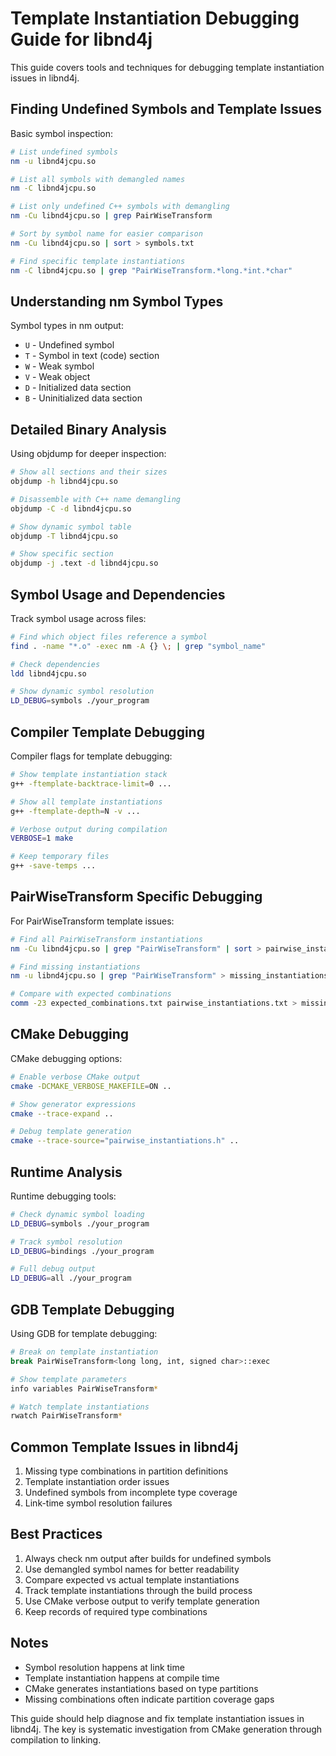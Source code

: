 # Template Instantiation Debugging Guide for libnd4j

This guide covers tools and techniques for debugging template instantiation issues in libnd4j.

## Finding Undefined Symbols and Template Issues

Basic symbol inspection:
```bash
# List undefined symbols
nm -u libnd4jcpu.so

# List all symbols with demangled names
nm -C libnd4jcpu.so

# List only undefined C++ symbols with demangling
nm -Cu libnd4jcpu.so | grep PairWiseTransform

# Sort by symbol name for easier comparison
nm -Cu libnd4jcpu.so | sort > symbols.txt

# Find specific template instantiations
nm -C libnd4jcpu.so | grep "PairWiseTransform.*long.*int.*char"
```

## Understanding nm Symbol Types

Symbol types in nm output:
- `U` - Undefined symbol
- `T` - Symbol in text (code) section
- `W` - Weak symbol
- `V` - Weak object
- `D` - Initialized data section
- `B` - Uninitialized data section

## Detailed Binary Analysis

Using objdump for deeper inspection:
```bash
# Show all sections and their sizes
objdump -h libnd4jcpu.so

# Disassemble with C++ name demangling
objdump -C -d libnd4jcpu.so

# Show dynamic symbol table
objdump -T libnd4jcpu.so

# Show specific section
objdump -j .text -d libnd4jcpu.so
```

## Symbol Usage and Dependencies

Track symbol usage across files:
```bash
# Find which object files reference a symbol
find . -name "*.o" -exec nm -A {} \; | grep "symbol_name"

# Check dependencies
ldd libnd4jcpu.so

# Show dynamic symbol resolution
LD_DEBUG=symbols ./your_program
```

## Compiler Template Debugging

Compiler flags for template debugging:
```bash
# Show template instantiation stack
g++ -ftemplate-backtrace-limit=0 ...

# Show all template instantiations
g++ -ftemplate-depth=N -v ...

# Verbose output during compilation
VERBOSE=1 make

# Keep temporary files
g++ -save-temps ...
```

## PairWiseTransform Specific Debugging

For PairWiseTransform template issues:
```bash
# Find all PairWiseTransform instantiations
nm -Cu libnd4jcpu.so | grep "PairWiseTransform" | sort > pairwise_instantiations.txt

# Find missing instantiations
nm -u libnd4jcpu.so | grep "PairWiseTransform" > missing_instantiations.txt

# Compare with expected combinations
comm -23 expected_combinations.txt pairwise_instantiations.txt > missing_combinations.txt
```

## CMake Debugging

CMake debugging options:
```bash
# Enable verbose CMake output
cmake -DCMAKE_VERBOSE_MAKEFILE=ON ..

# Show generator expressions
cmake --trace-expand ..

# Debug template generation
cmake --trace-source="pairwise_instantiations.h" ..
```

## Runtime Analysis

Runtime debugging tools:
```bash
# Check dynamic symbol loading
LD_DEBUG=symbols ./your_program

# Track symbol resolution
LD_DEBUG=bindings ./your_program

# Full debug output
LD_DEBUG=all ./your_program
```

## GDB Template Debugging

Using GDB for template debugging:
```bash
# Break on template instantiation
break PairWiseTransform<long long, int, signed char>::exec

# Show template parameters
info variables PairWiseTransform*

# Watch template instantiations
rwatch PairWiseTransform*
```

## Common Template Issues in libnd4j

1. Missing type combinations in partition definitions
2. Template instantiation order issues
3. Undefined symbols from incomplete type coverage
4. Link-time symbol resolution failures

## Best Practices

1. Always check nm output after builds for undefined symbols
2. Use demangled symbol names for better readability
3. Compare expected vs actual template instantiations
4. Track template instantiations through the build process
5. Use CMake verbose output to verify template generation
6. Keep records of required type combinations

## Notes

- Symbol resolution happens at link time
- Template instantiation happens at compile time
- CMake generates instantiations based on type partitions
- Missing combinations often indicate partition coverage gaps

This guide should help diagnose and fix template instantiation issues in libnd4j. The key is systematic investigation from CMake generation through compilation to linking.